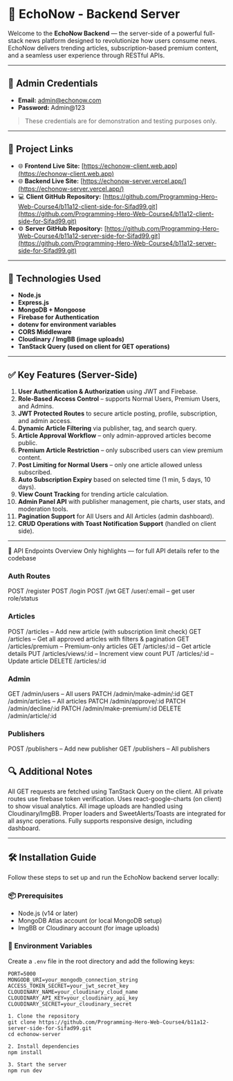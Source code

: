 # 📰 EchoNow - Backend Server

Welcome to the **EchoNow Backend** — the server-side of a powerful full-stack news platform designed to revolutionize how users consume news. EchoNow delivers trending articles, subscription-based premium content, and a seamless user experience through RESTful APIs.

---

## 🔐 Admin Credentials

- **Email:** admin@echonow.com
- **Password:** Admin@123

> These credentials are for demonstration and testing purposes only.

---

## 🔗 Project Links

- 🌐 **Frontend Live Site:** [https://echonow-client.web.app](https://echonow-client.web.app)
- 🌐 **Backend Live Site:** [https://echonow-server.vercel.app/](https://echonow-server.vercel.app/)
- 💻 **Client GitHub Repository:** [https://github.com/Programming-Hero-Web-Course4/b11a12-client-side-for-Sifad99.git](https://github.com/Programming-Hero-Web-Course4/b11a12-client-side-for-Sifad99.git)
- ⚙️ **Server GitHub Repository:** [https://github.com/Programming-Hero-Web-Course4/b11a12-server-side-for-Sifad99.git](https://github.com/Programming-Hero-Web-Course4/b11a12-server-side-for-Sifad99.git)

---

## 🚀 Technologies Used

- **Node.js**
- **Express.js**
- **MongoDB + Mongoose**
- **Firebase for Authentication**
- **dotenv for environment variables**
- **CORS Middleware**
- **Cloudinary / ImgBB (image uploads)**
- **TanStack Query (used on client for GET operations)**

---

## ✅ Key Features (Server-Side)

1. **User Authentication & Authorization** using JWT and Firebase.
2. **Role-Based Access Control** – supports Normal Users, Premium Users, and Admins.
3. **JWT Protected Routes** to secure article posting, profile, subscription, and admin access.
4. **Dynamic Article Filtering** via publisher, tag, and search query.
5. **Article Approval Workflow** – only admin-approved articles become public.
6. **Premium Article Restriction** – only subscribed users can view premium content.
7. **Post Limiting for Normal Users** – only one article allowed unless subscribed.
8. **Auto Subscription Expiry** based on selected time (1 min, 5 days, 10 days).
9. **View Count Tracking** for trending article calculation.
10. **Admin Panel API** with publisher management, pie charts, user stats, and moderation tools.
11. **Pagination Support** for All Users and All Articles (admin dashboard).
12. **CRUD Operations with Toast Notification Support** (handled on client side).

---

🔄 API Endpoints Overview
Only highlights — for full API details refer to the codebase

### Auth Routes
POST /register
POST /login
POST /jwt
GET /user/:email – get user role/status

### Articles
POST /articles – Add new article (with subscription limit check)
GET /articles – Get all approved articles with filters & pagination
GET /articles/premium – Premium-only articles
GET /articles/:id – Get article details
PUT /articles/views/:id – Increment view count
PUT /articles/:id – Update article
DELETE /articles/:id

### Admin
GET /admin/users – All users
PATCH /admin/make-admin/:id
GET /admin/articles – All articles
PATCH /admin/approve/:id
PATCH /admin/decline/:id
PATCH /admin/make-premium/:id
DELETE /admin/article/:id

### Publishers
POST /publishers – Add new publisher
GET /publishers – All publishers

## 🔍 Additional Notes
All GET requests are fetched using TanStack Query on the client.
All private routes use firebase token verification.
Uses react-google-charts (on client) to show visual analytics.
All image uploads are handled using Cloudinary/ImgBB.
Proper loaders and SweetAlerts/Toasts are integrated for all async operations.
Fully supports responsive design, including dashboard.

---

## 🛠️ Installation Guide

Follow these steps to set up and run the EchoNow backend server locally:

### 📦 Prerequisites

- Node.js (v14 or later)
- MongoDB Atlas account (or local MongoDB setup)
- ImgBB or Cloudinary account (for image uploads)

### 📁 Environment Variables

Create a `.env` file in the root directory and add the following keys:

```env
PORT=5000
MONGODB_URI=your_mongodb_connection_string
ACCESS_TOKEN_SECRET=your_jwt_secret_key
CLOUDINARY_NAME=your_cloudinary_cloud_name
CLOUDINARY_API_KEY=your_cloudinary_api_key
CLOUDINARY_SECRET=your_cloudinary_secret

1. Clone the repository
git clone https://github.com/Programming-Hero-Web-Course4/b11a12-server-side-for-Sifad99.git
cd echonow-server

2. Install dependencies
npm install 

3. Start the server
npm run dev

